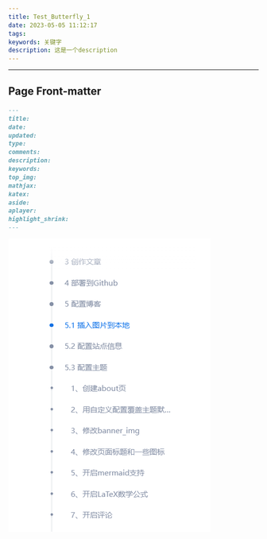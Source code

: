 ```yaml
---
title: Test_Butterfly_1
date: 2023-05-05 11:12:17
tags:
keywords: 关键字
description: 这是一个description
---
```


---

## Page Front-matter

``` markdown
---
title:
date:
updated:
type:
comments:
description:
keywords:
top_img:
mathjax:
katex:
aside:
aplayer:
highlight_shrink:
---
```

![image-20230505123247478](Test-Butterfly-1.assets/image-20230505123247478.png)

